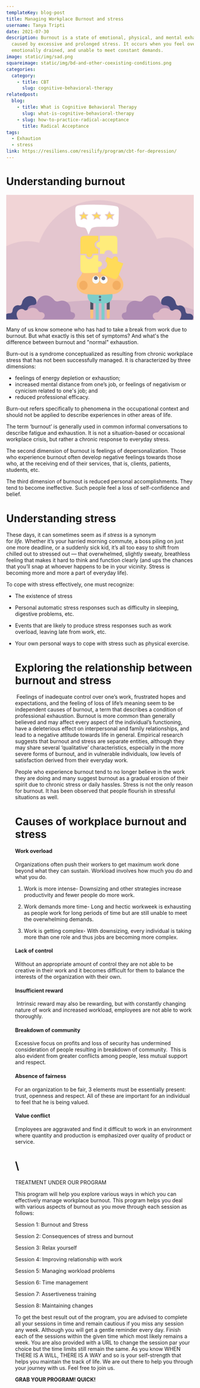 ```yaml
---
templateKey: blog-post
title: Managing Workplace Burnout and stress
username: Tanya Tripti
date: 2021-07-30
description: Burnout is a state of emotional, physical, and mental exhaustion
  caused by excessive and prolonged stress. It occurs when you feel overwhelmed,
  emotionally drained, and unable to meet constant demands.
image: static/img/sad.png
squareimage: static/img/bd-and-other-coexisting-conditions.png
categories:
  category:
    - title: CBT
      slug: cognitive-behavioral-therapy
relatedpost:
  blog:
    - title: What is Cognitive Behavioral Therapy
      slug: what-is-cognitive-behavioral-therapy
    - slug: how-to-practice-radical-acceptance
      title: Radical Acceptance
tags:
  - Exhaution
  - stress
link: https://resiliens.com/resilify/program/cbt-for-depression/
---
```

<!--StartFragment-->

# Understanding burnout

![](static/img/review-cognitive-restructuring.png)

Many of us know someone who has had to take a break from work due to burnout. But what exactly is this set of symptoms? And what's the difference between burnout and "normal" exhaustion.

Burn-out is a syndrome conceptualized as resulting from chronic workplace stress that has not been successfully managed. It is characterized by three dimensions:

* feelings of energy depletion or exhaustion;
* increased mental distance from one’s job, or feelings of negativism or cynicism related to one's job; and
* reduced professional efficacy.

Burn-out refers specifically to phenomena in the occupational context and should not be applied to describe experiences in other areas of life.

The term ‘burnout’ is generally used in common informal conversations to describe fatigue and exhaustion. It is not a situation-based or occasional workplace crisis, but rather a chronic response to everyday stress.

The second dimension of burnout is feelings of depersonalization. Those who experience burnout often develop negative feelings towards those who, at the receiving end of their services, that is, clients, patients, students, etc.

The third dimension of burnout is reduced personal accomplishments. They tend to become ineffective. Such people feel a loss of self-confidence and belief.

# **Understanding stress**

These days, it can sometimes seem as if *stress* is a synonym for *life.* Whether it’s your harried morning commute, a boss piling on just one more deadline, or a suddenly sick kid, it’s all too easy to shift from chilled out to stressed out — that overwhelmed, slightly sweaty, breathless feeling that makes it hard to think and function clearly (and ups the chances that you’ll snap at whoever happens to be in your vicinity. Stress is becoming more and more a part of everyday life).

To cope with stress effectively, one must recognize:

* The existence of stress
* Personal automatic stress responses such as difficulty in sleeping, digestive problems, etc.
* Events that are likely to produce stress responses such as work overload, leaving late from work, etc.
* Your own personal ways to cope with stress such as physical exercise.

  # **Exploring the relationship between burnout and stress**

   Feelings of inadequate control over one’s work, frustrated hopes and expectations, and the feeling of loss of life’s meaning seem to be independent causes of burnout, a term that describes a condition of professional exhaustion. Burnout is more common than generally believed and may affect every aspect of the individual’s functioning, have a deleterious effect on interpersonal and family relationships, and lead to a negative attitude towards life in general. Empirical research suggests that burnout and stress are separate entities, although they may share several ‘qualitative’ characteristics, especially in the more severe forms of burnout, and in vulnerable individuals, low levels of satisfaction derived from their everyday work. 

  People who experience burnout tend to no longer believe in the work they are doing and many suggest burnout as a gradual erosion of their spirit due to chronic stress or daily hassles. Stress is not the only reason for burnout. It has been observed that people flourish in stressful situations as well. 

  # Causes of workplace burnout and stress 

  #### Work overload

  Organizations often push their workers to get maximum work done beyond what they can sustain. Workload involves how much you do and what you do.

  1. Work is more intense- Downsizing and other strategies increase productivity and fewer people do more work.

  2. Work demands more time- Long and hectic workweek is exhausting as people work for long periods of time but are still unable to meet the overwhelming demands.

  3. Work is getting complex- With downsizing, every individual is taking more than one role and thus jobs are becoming more complex.

  #### Lack of control

  Without an appropriate amount of control they are not able to be creative in their work and it becomes difficult for them to balance the interests of the organization with their own.

  #### Insufficient reward

   Intrinsic reward may also be rewarding, but with constantly changing nature of work and increased workload, employees are not able to work thoroughly.

  #### Breakdown of community

  Excessive focus on profits and loss of security has undermined consideration of people resulting in breakdown of community.  This is also evident from greater conflicts among people, less mutual support and respect.

  #### Absence of fairness

  For an organization to be fair, 3 elements must be essentially present: trust, openness and respect. All of these are important for an individual to feel that he is being valued.

  #### Value conflict

  Employees are aggravated and find it difficult to work in an environment where quantity and production is emphasized over quality of product or service.

  # \
  TREATMENT UNDER OUR PROGRAM

  This program will help you explore various ways in which you can effectively manage workplace burnout. This program helps you deal with various aspects of burnout as you move through each session as follows:

  Session 1: Burnout and Stress

  Session 2: Consequences of stress and burnout

  Session 3: Relax yourself

  Session 4: Improving relationship with work

  Session 5: Managing workload problems

  Session 6: Time management

  Session 7: Assertiveness training

  Session 8: Maintaining changes

  To get the best result out of the program, you are advised to complete all your sessions in time and remain cautious if you miss any session any week.  Although you will get a gentle reminder every day. Finish each of the sessions within the given time which most likely remains a week. You are also provided with a URL to change the session par your choice but the time limits still remain the same. As you know WHEN THERE IS A WILL, THERE IS A WAY and so is your self-strength that helps you maintain the track of life. We are out there to help you through your journey with us. Feel free to join us.

  **GRAB YOUR PROGRAM! QUICK!**

<!--EndFragment-->